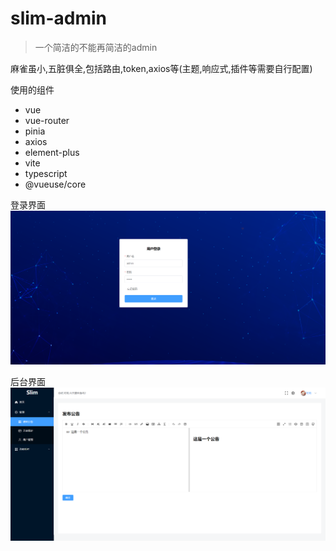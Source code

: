# slim-admin 


> 一个简洁的不能再简洁的admin


 麻雀虽小,五脏俱全,包括路由,token,axios等(主题,响应式,插件等需要自行配置)

使用的组件
- vue
- vue-router
- pinia
- axios
- element-plus
- vite
- typescript
- @vueuse/core

登录界面
![login](./res/login.png)

后台界面
![admin](./res/admin.png)


